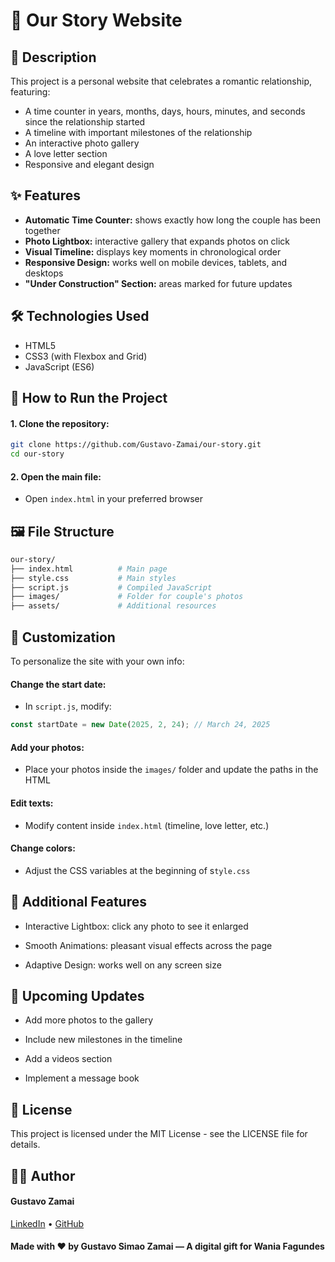 # 💖 Our Story Website

## 📝 Description

This project is a personal website that celebrates a romantic relationship, featuring:

- A time counter in years, months, days, hours, minutes, and seconds since the relationship started  
- A timeline with important milestones of the relationship  
- An interactive photo gallery  
- A love letter section  
- Responsive and elegant design  

## ✨ Features

- **Automatic Time Counter:** shows exactly how long the couple has been together  
- **Photo Lightbox:** interactive gallery that expands photos on click  
- **Visual Timeline:** displays key moments in chronological order  
- **Responsive Design:** works well on mobile devices, tablets, and desktops  
- **"Under Construction" Section:** areas marked for future updates  

## 🛠️ Technologies Used

- HTML5  
- CSS3 (with Flexbox and Grid)  
- JavaScript (ES6)   

## 🚀 How to Run the Project

#### 1. Clone the repository:

```bash
git clone https://github.com/Gustavo-Zamai/our-story.git
cd our-story
```
#### 2. Open the main file:

- Open `index.html` in your preferred browser

## 🖼️ File Structure
```bash
our-story/
├── index.html          # Main page
├── style.css           # Main styles
├── script.js           # Compiled JavaScript
├── images/             # Folder for couple's photos
├── assets/             # Additional resources
```

## 🎨 Customization
To personalize the site with your own info:

#### Change the start date:
- In `script.js`, modify:

```js
const startDate = new Date(2025, 2, 24); // March 24, 2025
```
#### Add your photos:
- Place your photos inside the `images/` folder and update the paths in the HTML

#### Edit texts:
- Modify content inside `index.html` (timeline, love letter, etc.)

#### Change colors:
- Adjust the CSS variables at the beginning of s`tyle.css`

## 🌟 Additional Features
- Interactive Lightbox: click any photo to see it enlarged

- Smooth Animations: pleasant visual effects across the page
 
- Adaptive Design: works well on any screen size

## 📅 Upcoming Updates
- Add more photos to the gallery

- Include new milestones in the timeline
 
- Add a videos section
 
- Implement a message book

## 📄 License
This project is licensed under the MIT License - see the LICENSE file for details.

## 👨‍💻 Author
#### Gustavo Zamai

[LinkedIn](https://www.linkedin.com/in/gustavo-sim%C3%A3o-zamai-664a5521a/) • 
[GitHub](https://github.com/Gustavo-Zamai)

#### Made with ❤️ by Gustavo Simao Zamai — A digital gift for Wania Fagundes